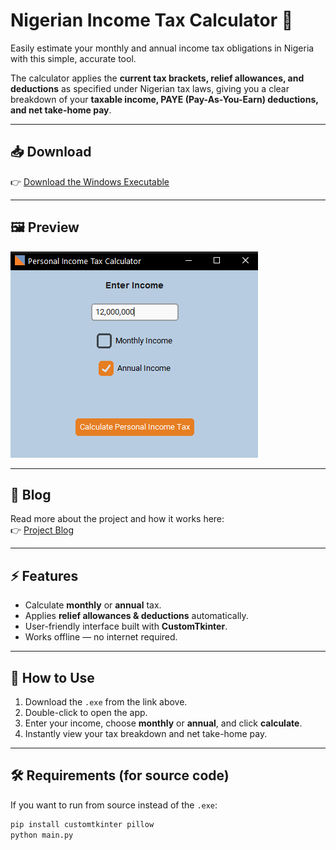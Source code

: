 # Nigerian Income Tax Calculator 🧾

Easily estimate your monthly and annual income tax obligations in Nigeria with this simple, accurate tool.  

The calculator applies the **current tax brackets, relief allowances, and deductions** as specified under Nigerian tax laws, giving you a clear breakdown of your **taxable income, PAYE (Pay-As-You-Earn) deductions, and net take-home pay**.

---

## 📥 Download

👉 [Download the Windows Executable](assets/app.exe)

---

## 🖼 Preview

![App Screenshot](https://raw.githubusercontent.com/ChikamsoChidi/Nigerian-Personal-Income-Tax-Calculator/refs/heads/main/assets/Personal%20Income%20Tax%20Calculator.png)

---

## 📖 Blog

Read more about the project and how it works here:  
👉 [Project Blog](https://www.linkedin.com/embed/feed/update/urn:li:share:7373334891205320704?collapsed=1)

---

## ⚡ Features
- Calculate **monthly** or **annual** tax.
- Applies **relief allowances & deductions** automatically.
- User-friendly interface built with **CustomTkinter**.
- Works offline — no internet required.

---

## 🚀 How to Use
1. Download the `.exe` from the link above.  
2. Double-click to open the app.  
3. Enter your income, choose **monthly** or **annual**, and click **calculate**.  
4. Instantly view your tax breakdown and net take-home pay.  

---

## 🛠 Requirements (for source code)
If you want to run from source instead of the `.exe`:
```sh
pip install customtkinter pillow
python main.py
